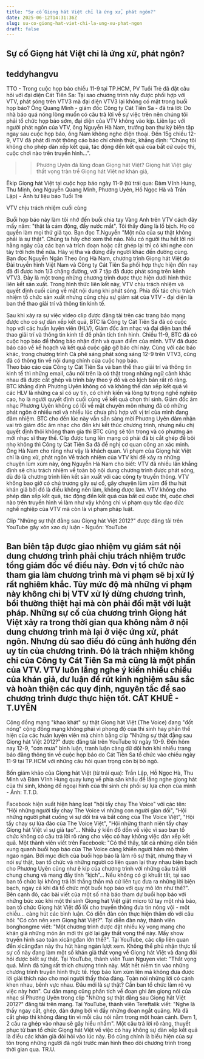 ```yaml
---
title: "Sự cố Giọng hát Việt chỉ là ứng xử, phát ngôn?"
date: 2025-06-12T14:31:36Z
slug: su-co-giong-hat-viet-chi-la-ung-xu-phat-ngon
draft: false
---
```


## Sự cố Giọng hát Việt chỉ là ứng xử, phát ngôn?

## teddyhangvu

TTO - Trong cuộc họp báo chiều 11-9 tại TP.HCM, PV Tuổi Trẻ đã đặt câu hỏi với đại diện Cát Tiên Sa: Tại sao chương trình này được phối hợp với VTV, phát sóng trên VTV3 mà đại diện VTV3 lại không có mặt trong buổi họp báo?
Ông Quang Minh - giám đốc Công ty Cát Tiên Sa - đã trả lời: Do nhà báo quá nóng lòng muốn có câu trả lời về sự việc trên nên chúng tôi phải tổ chức họp báo sớm, đại diện của VTV không vào kịp.
Liên lạc với người phát ngôn của VTV, ông Nguyễn Hà Nam, trưởng ban thư ký biên tập ngay sau cuộc họp báo, ông Nam không nghe điện thoại.
Đến 15g chiều 12-9, VTV đã phát đi một thông cáo báo chí chính thức, khẳng định: “Chúng tôi không cho phép dàn xếp kết quả, tác động đến kết quả của bất cứ cuộc thi, cuộc chơi nào trên truyền hình…”.
>> Phương Uyên đã lũng đoạn Giọng hát Việt? 
>> Giọng hát Việt gây thất vọng tràn trề 
>> Giọng hát Việt nợ khán giả,
 

Êkip Giọng hát Việt tại cuộc họp báo ngày 11-9 (từ trái qua: Đàm Vĩnh Hưng, Thu Minh, ông Nguyễn Quang Minh, Phương Uyên, Hồ Ngọc Hà và Trần Lập) - Ảnh tư liệu báo Tuổi Trẻ
 
VTV chịu trách nhiệm cuối cùng
 
Buổi họp báo này làm tôi nhớ đến buổi chia tay Vàng Anh trên VTV cách đây mấy năm: "thật là cảm động, đầy nước mắt". Tôi thấy đúng là lố bịch. Họ có quyền làm mọi thứ giả tạo.
Bạn đọc T.Nguyễn
"Một nửa của sự thật không phải là sự thật". Chúng ta hãy chờ xem thế nào. Nếu có người thu hết lời nói hằng ngày của các bạn và trích đoạn hoặc cắt ghép lại thì có khi nghe còn tày trời hơn thế nữa. Hãy vị tha và đừng đẩy người khác đến đường cùng.
Bạn đọc Nguyễn Ngân
Theo ông Hà Nam, chương trình Giọng hát Việt do Đài truyền hình Việt Nam và Công ty Cát Tiên Sa phối hợp thực hiện đến nay đã đi được hơn 1/3 chặng đường, với 7 tập đã được phát sóng trên kênh VTV3. Đây là một trong những chương trình được thực hiện dưới hình thức liên kết sản xuất. Trong hình thức liên kết này, VTV chịu trách nhiệm và quyết định cuối cùng về mặt nội dung khi phát sóng. Phía đối tác chịu trách nhiệm tổ chức sản xuất nhưng cũng chịu sự giám sát của VTV - đại diện là ban thể thao giải trí và thông tin kinh tế.
 
Sau khi xảy ra sự việc video clip được đăng tải trên các trang báo mạng được cho có sự dàn xếp kết quả, BTC là Công ty Cát Tiên Sa đã có cuộc họp với các huấn luyện viên (HLV), Giám đốc âm nhạc và đại diện ban thể thao giải trí và thông tin kinh tế để phân tích tình hình. Chiều 11-9, BTC đã có cuộc họp báo để thông báo nhận định và quan điểm của mình. VTV đã được báo cáo về kế hoạch và kết quả cuộc gặp gỡ báo chí này. Cùng với các báo khác, trong chương trình Cà phê sáng phát sóng sáng 12-9 trên VTV3, cũng đã có thông tin về nội dung chính của cuộc họp báo.          
Theo báo cáo của Công ty Cát Tiên Sa và ban thể thao giải trí và thông tin kinh tế thì những email, câu nói trên là có thật trong những ngữ cảnh khác nhau đã được cắt ghép và trình bày theo ý đồ và có kịch bản rất rõ ràng. BTC khẳng định Phương Uyên không có và không thể dàn xếp kết quả vì các HLV là những ca sĩ có uy tín, có chính kiến và lòng tự trọng nghề nghiệp cao, họ là người quyết định cuối cùng về kết quả chọn thí sinh.
Giám đốc âm nhạc Phương Uyên không có lỗi về mặt chuyên môn nhưng đã có những phát ngôn ở nhiều nơi và nhiều lúc chưa phù hợp với vị trí của mình đang đảm nhiệm. BTC cho đến lúc này vẫn sẵn sàng mời Phương Uyên đảm nhận vai trò giám đốc âm nhạc cho đến khi kết thúc chương trình, nhưng nếu chị quyết định thôi không tham gia thì BTC cũng sẽ tôn trọng và có phương án mời nhạc sĩ thay thế. Clip được tung lên mạng có phải đã bị cắt ghép để bôi nhọ không thì Công ty Cát Tiên Sa đã đề nghị cơ quan công an xác minh. Ông Hà Nam cho rằng như vậy là khách quan.
Vi phạm của Giọng hát Việt chỉ là ứng xử, phát ngôn
Về trách nhiệm của VTV khi để xảy ra những chuyện lùm xùm này, ông Nguyễn Hà Nam cho biết: VTV đã nhiều lần khẳng định sẽ chịu trách nhiệm về toàn bộ nội dung chương trình được phát sóng, dù đó là chương trình liên kết sản xuất với các công ty truyền thông. VTV không bao giờ có chủ trương gây sự cố, gây chuyện lùm xùm để thu hút khán giả bởi đó là điều không nên làm, không được làm. VTV không cho phép dàn xếp kết quả, tác động đến kết quả của bất cứ cuộc thi, cuộc chơi nào trên truyền hình vì làm như vậy không chỉ vi phạm quy tắc đạo đức nghề nghiệp của VTV mà còn là vi phạm pháp luật. 
 
Clip "Những sự thật đằng sau Giọng hát Việt 2012?" được đăng tải trên YouTube gây xôn xao dự luận - Nguồn: YouTube 
 
Ban biên tập được giao nhiệm vụ giám sát nội dung chương trình phải chịu trách nhiệm trước tổng giám đốc về điều này. Đơn vị tổ chức nào tham gia làm chương trình mà vi phạm sẽ bị xử lý rất nghiêm khắc. Tùy mức độ mà những vi phạm này không chỉ bị VTV xử lý dừng chương trình, bồi thường thiệt hại mà còn phải đối mặt với luật pháp.
Những sự cố của chương trình Giọng hát Việt xảy ra trong thời gian qua không nằm ở nội dung chương trình mà lại ở việc ứng xử, phát ngôn. Nhưng dù sao điều đó cũng ảnh hưởng đến uy tín của chương trình. Đó là trách nhiệm không chỉ của Công ty Cát Tiên Sa mà cũng là một phần của VTV. VTV luôn lắng nghe ý kiến nhiều chiều của khán giả, dư luận để rút kinh nghiệm sâu sắc và hoàn thiện các quy định, nguyên tắc để sao chương trình được thực hiện tốt. 
CÁT KHUÊ - T.UYÊN
---------------------------------------------------
Cộng đồng mạng "khao khát" sự thật
Giọng hát Việt (The Voice) đang "đốt nóng" cộng đồng mạng không phải vì phong độ của thí sinh hay phần thể hiện của các huấn luyện viên mà chính bằng clip "Những sự thật đằng sau Giọng hát Việt 2012?" được đăng tải trên YouTube từ ngày 10-9.
Đến hôm nay 12-9, "cơn mưa" bình luận, tranh luận càng dữ dội hơn khi nhiều trang báo đăng thông tin về cuộc họp báo do Cát Tiên Sa tổ chức vào chiều ngày 11-9 tại TP.HCM với những câu hỏi quan trọng còn bị bỏ ngõ.
 

Bốn giám khảo của Giọng hát Việt (từ trái qua): Trần Lập, Hồ Ngọc Hà, Thu Minh và Đàm Vĩnh Hưng quay lưng về phía sân khấu để lắng nghe giọng hát của thí sinh, không để ngoại hình của thí sinh chi phối sự lựa chọn của mình - Ảnh: T.T.D.
 
Facebook hiện xuất hiện hàng loạt "hội tẩy chay The Voice" với các tên: "Hội những người tẩy chay The Voice vì những con người gian dối", "Hội những người phát cuồng vì sự dối trá và bất công của The Voice Việt", "Hội tẩy chay sự lừa đảo của The Voice Việt", "Hội những thanh niên tẩy chay Giọng hát Việt vì sự giả tạo"...
Nhiều ý kiến đổ dồn về việc vì sao ban tổ chức không có câu trả lời rõ ràng cho việc có hay không việc dàn xếp kết quả. Một thành viên viết trên Facebook: "Có thể thấy, tất cả những diễn biến xung quanh buổi họp báo của The Voice càng khiến người hâm mộ thêm ngao ngán. Bởi mục đích của buổi họp báo là làm rõ sự thật, nhưng thay vì nói sự thật, ban tổ chức và những người có liên quan lại thay nhau biện bạch cho Phương Uyên cũng như ê kíp của chương trình với những câu trả lời chung chung và mang đầy tính “kịch”... Nếu không có gì khuất tất, tại sao ban tổ chức lại không trả lời thẳng thắn mà cứ liên tục đưa ra những lời biện bạch, ngay cả khi đã tổ chức một buổi họp báo với quy mô lớn như thế?".
Bên cạnh đó, các bài viết của một số nhà báo tham dự buổi họp báo với những bức xúc khi một thí sinh Giọng hát Việt giật micro từ tay một nhà báo, ban tổ chức Giọng hát Việt đổ lỗi cho truyền thông đưa tin nóng vội - một chiều... càng hút các bình luận.
Có diễn đàn còn thực hiện thăm dò với câu hỏi: "Có còn nên xem Giọng hát Việt?". Tại diễn đàn này, thành viên bonghongme viết: "Một chương trình được đặt nhiều kỳ vọng mang cho khán giả những món ăn mới thì giờ lại gây thất vọng thế này. Mấy show truyền hình sao toàn xìcăngđan lớn thế?". Tại YouTube, các clip liên quan đến xìcăngđan này thu hút hàng ngàn lượt xem.
Không thể phủ nhận thực tế sự cố này đang làm một số khán giả thất vọng về Giọng hát Việt và đang đòi hỏi được biết sự thật. Tại YouTube, thành viên Tuan Nguyen viet: "Thất vọng quá. Mình đã từng rất thích chương trình này. Mất hết niềm tin vào những chương trình truyền hình thực tế. Họp báo lùm xùm lên mà không đưa được lời giải thích nào cho mọi người thấy thỏa đáng. Toàn nói những lời có cánh khen nhau, bênh vực nhau. Đâu mới là sự thật? Cần ban tổ chức làm rõ vụ việc này hơn".
Cư dân mạng cũng phân tích về đoạn ghi âm giọng nói của nhạc sĩ Phương Uyên trong clip "Những sự thật đằng sau Giọng hát Việt 2012?" đăng tải trên mạng. Tại YouTube, thành viên Tereftalik viết: "Nghe là thấy ngay cắt, ghép, dàn dựng bởi vì đầy những đoạn ngắt quãng. Mà đã cắt ghép thì không đáng tin vì mỗi câu nói nằm trong một hoàn cảnh. Đem 1, 2 câu ra ghép vào nhau sẽ gây hiểu nhầm".
Một câu trả lời rõ ràng, thuyết phục từ ban tổ chức Giọng hát Việt về việc có hay không sự dàn xếp kết quả là điều các khán giả đòi hỏi vào lúc này. Đó cũng chính là biểu hiện của sự tôn trọng những người đã ngồi trước màn hình theo dõi chương trình trong thời gian qua. 
 TR.U.